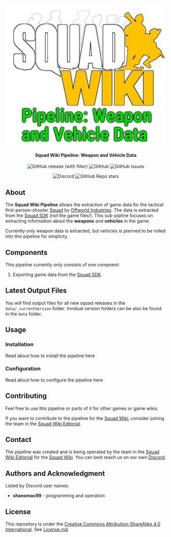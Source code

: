 <div align="center">
<img src="doc/images/Squad_Wiki_Logo.png" alt="Squad Wiki Pipeline Logo" width="500"/>

#### Squad Wiki Pipeline: Weapon and Vehicle Data

![GitHub release (with filter)](https://img.shields.io/github/v/release/Squad-Wiki/squad-wiki-pipeline-weapon-and-vehicle-data)
![GitHub](https://img.shields.io/github/license/Squad-Wiki/squad-wiki-pipeline-weapon-and-vehicle-dataa)
![GitHub issues](https://img.shields.io/github/issues-raw/Squad-Wiki/squad-wiki-pipeline-weapon-and-vehicle-data)

![Discord](https://img.shields.io/discord/553984341143846912?style=flat&logo=discord&logoColor=FFC200)
![GitHub Repo stars](https://img.shields.io/github/stars/Squad-Wiki/squad-wiki-pipeline-weapon-and-vehicle-data)

</div>

## About

The **Squad Wiki Pipeline** allows the extraction of game data for the tactical first-person-shooter [Squad](http://store.steampowered.com/app/393380/) by [Offworld Industries](https://www.offworldindustries.com/). The data is extracted from the [Squad SDK](https://squad.gamepedia.com/Squad_SDK) (not the game files!). This sub-pipline focuses on extracting information about the **weapons** and **vehicles** in the game.

Currently only weapon data is extracted, but vehicles is planned to be rolled into this pipeline for simplicty.

## Components
This pipeline currently only consists of one compnent:

1. Exporting game data from the [Squad SDK](https://squad.fandom.com/wiki/Squad_SDK).


## Latest Output Files

You will find output files for all new squad releases in the `data/_currentVersion` folder. Invidual version folders can be also be found in the `data` folder.


## Usage
### Installation

Read about how to install the pipeline here

### Configuration

Read about how to configure the pipeline here

## Contributing

Feel free to use this pipeline or parts of it for other games or game wikis.

If you want to contribute to the pipeline for the [Squad Wiki](https://squad.gamepedia.com/Squad_Wiki), consider joining the team in the [Squad Wiki Editorial](https://squad.gamepedia.com/Squad_Wiki_Editorial).

## Contact

The pipeline was created and is being operated by the team in the [Squad Wiki Editorial](https://squad.gamepedia.com/Squad_Wiki_Editorial) for the [Squad Wiki](https://squad.gamepedia.com/Squad_Wiki). You can best reach us on our own [Discord](https://discord.gg/Y8vgeJ2).


## Authors and Acknowledgment

Listed by Discord user names:

- **shanomac99** - programming and operation

## License

This repository is under the [Creative Commons Attribution-ShareAlike 4.0 International](https://creativecommons.org/licenses/by-sa/4.0/). See [License.md](/license.md).

